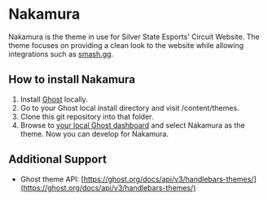 # Nakamura
Nakamura is the theme in use for Silver State Esports' Circuit Website. The theme focuses on providing a clean look to the website while allowing integrations such as [smash.gg](https://smash.gg).

## How to install Nakamura
1. Install [Ghost](https://ghost.org) locally.
2. Go to your Ghost local install directory and visit /content/themes.
3. Clone this git repository into that folder.
4. Browse to [your local Ghost dashboard](localhost:2368/ghost/#/settings/design) and select Nakamura as the theme. Now you can develop for Nakamura.

## Additional Support
* Ghost theme API: [https://ghost.org/docs/api/v3/handlebars-themes/](https://ghost.org/docs/api/v3/handlebars-themes/)